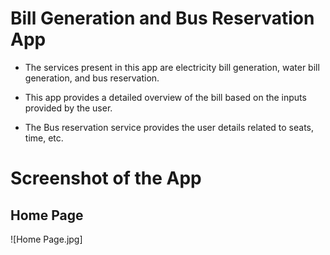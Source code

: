 # Bill Generation and Bus Reservation App

- The services present in this app are electricity bill generation, water bill generation, and bus reservation.

- This app provides a detailed overview of the bill based on the inputs provided by the user.

- The Bus reservation service provides the user details related to seats, time, etc.

# Screenshot of the App

## Home Page

![Home Page.jpg]

